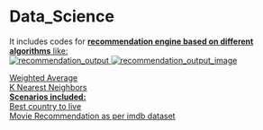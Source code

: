 # Data_Science
It includes codes for **<u>recommendation engine based on different algorithms** like:<br/>
![recommendation_output](https://user-images.githubusercontent.com/46343406/183619863-8e4ca5e6-2910-4ffc-9f45-2fa41b894d53.png)
![recommendation_output_image](https://user-images.githubusercontent.com/46343406/183619874-94c9def3-821e-4e14-b76e-3ab676d1aa7d.png)

Weighted Average<br/>
K Nearest Neighbors<br/>
<u>**Scenarios included:** <br/>
Best country to live<br/>
Movie Recommendation as per imdb dataset<br/>
